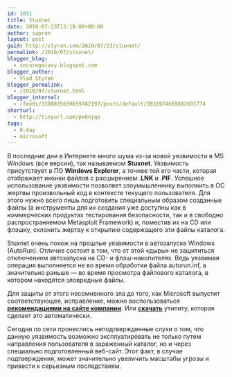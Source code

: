 ```yaml
---
id: 1031
title: Stuxnet
date: 2010-07-23T13:18:00+00:00
author: sapran
layout: post
guid: http://styran.com/2010/07/23/stuxnet/
permalink: /2010/07/stuxnet/
blogger_blog:
  - securegalaxy.blogspot.com
blogger_author:
  - Vlad Styran
blogger_permalink:
  - /2010/07/stuxnet.html
blogger_internal:
  - /feeds/3388835630659782197/posts/default/3816974669882691774
shorturl:
  - http://tinyurl.com/px6njqe
tags:
  - 0-day
  - microsoft
---
```

В последние дни в Интернете много шума из-за новой уязвимости в MS Windows (все версии), так называемом **Stuxnet**. Уязвимость присутствует в ПО **Windows Explorer**, а точнее той его части, которая отображает иконки файлов с расширением .**LNK** и .**PIF**. Успешное использование уязвимости позволяет злоумышленнику выполнить в ОС жертвы произвольный код в контексте текущего пользователя. Для этого нужно всего лишь подготовить специальным образом созданные файлы (а инструменты для их создания уже доступны как в коммерческих продуктах тестирования безопасности, так и в свободно распространяемом Metasploit Framework) и, поместив их на CD или флэшку, склонить жертву к открытию содержащего эти файлы каталога.



Stuxnet очень похож на прошлые уязвимости в автозапуске Windows (AutoRun). Отличие состоит в том, что от этой &#171;дыры&#187; не защититься отключением автозапуска на CD- и флэш-накопителях. Ведь уязвимая операция выполняется не во время обработки файла autorun.inf, а значительно раньше &#8212; во время просмотра файлового каталога, в котором находятся зловредные файлы.

Для защиты от этого несомненного зла до того, как Microsoft выпустит соответствующее, исправление, можно воспользоваться **[рекомендациями на сайте компании](http://support.microsoft.com/kb/2286198#FixItForMe)**. Или **[скачать](http://go.microsoft.com/?linkid=9738980)** утилиту, которая сделает это автоматически.

Сегодня по сети пронеслись неподтвержденные слухи о том, что данную уязвимость возможно эксплуатировать не только путем направления пользователя в зараженный каталог, но и через специально подготовленный веб-сайт. Этот факт, в случае подтверждения, может значительно увеличить масштабы угрозы и привести к серьезным последствиям.

<div class="addtoany_share_save_container addtoany_content_bottom">
  <div class="a2a_kit a2a_kit_size_32 addtoany_list a2a_target" id="wpa2a_110">
    <a class="a2a_button_facebook" href="http://www.addtoany.com/add_to/facebook?linkurl=https%3A%2F%2Fblog.styran.com%2F2010%2F07%2Fstuxnet%2F&linkname=Stuxnet" title="Facebook" rel="nofollow" target="_blank"></a><a class="a2a_button_twitter" href="http://www.addtoany.com/add_to/twitter?linkurl=https%3A%2F%2Fblog.styran.com%2F2010%2F07%2Fstuxnet%2F&linkname=Stuxnet" title="Twitter" rel="nofollow" target="_blank"></a><a class="a2a_button_google_plus" href="http://www.addtoany.com/add_to/google_plus?linkurl=https%3A%2F%2Fblog.styran.com%2F2010%2F07%2Fstuxnet%2F&linkname=Stuxnet" title="Google+" rel="nofollow" target="_blank"></a><a class="a2a_button_linkedin" href="http://www.addtoany.com/add_to/linkedin?linkurl=https%3A%2F%2Fblog.styran.com%2F2010%2F07%2Fstuxnet%2F&linkname=Stuxnet" title="LinkedIn" rel="nofollow" target="_blank"></a><a class="a2a_dd addtoany_share_save" href="https://www.addtoany.com/share"></a>
  </div>
</div>